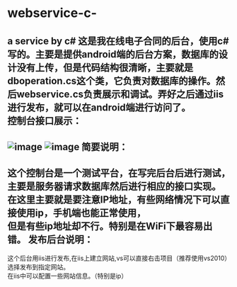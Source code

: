 # webservice-c-
a service by c#
这是我在线电子合同的后台，使用c#写的。主要是提供android端的后台方案，数据库的设计没有上传，但是代码结构很清晰，主要就是dboperation.cs这个类，它负责对数据库的操作。然后webservice.cs负责展示和调试。弄好之后通过iis进行发布，就可以在android端进行访问了。   <br  />
控制台接口展示：
-----------------------------------
![image]("http://b228.photo.store.qq.com/psb?/V13onOga2qcUC7/b6lgR7kQNtBQ8iBfXFPHRxRzfakDmZFUKVGXDRvmST8!/c/dOQAAAAAAAAA&bo=VQBxAFUAcQADACU!")
![image]("http://b143.photo.store.qq.com/psb?/V13onOga2qcUC7/4SQilTrC3cACQFJfKhjii4qbvLKHzqlJuD50e7PhOCI!/c/dI8AAAAAAAAA&bo=VQBxAFUAcQADACU!")
简要说明：
-----------------------------------
这个控制台是一个测试平台，在写完后台后进行测试，主要是服务器请求数据库然后进行相应的接口实现。  <br  />  在这里主要就是要注意IP地址，有些网络情况下可以直接使用ip，手机端也能正常使用， <br  />
但是有些ip地址却不行。特别是在WiFi下最容易出错。
发布后台说明：
-----------------------------------
这个后台用iis进行发布,在iis上建立网站,vs可以直接右击项目（推荐使用vs2010）选择发布到指定网站。  <br/>在iis中可以配置一些网站信息。（特别是ip）

